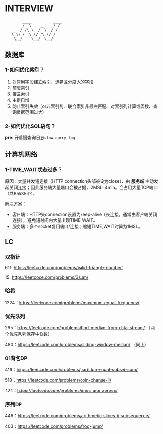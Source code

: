 # INTERVIEW

```
        ____          ____
        /  \    __    / /
  ___  / /\ \  /  \  / /
   \ \/ /  \ \/ /\ \/ /
    \__/    \__/  \__/
```

## 数据库
### 1-如何优化索引？
1. 对常用字段建立索引，选择区分度大的字段
2. 前缀索引
3. 覆盖索引
4. 主键自增
5. 防止索引失效（or非索引列、联合索引非最左匹配、对索引列计算或函数、查询数据范围过大）

### 2-如何优化SQL语句？
__pre__: 开启慢查询日志```slow_query_log```




## 计算机网络
### 1-TIME_WAIT状态过多？
原因：大量并发短连接（HTTP connection头部被设为close），由 __服务端__ 主动发起关闭连接；因此服务端大量端口会被占据，2MSL=4min。会占用大量TCP端口（共65535个）。

解决方案：
  * 客户端：HTTP头connection设置为keep-alive（长连接，通常由客户端关闭连接），避免短时间内大量出现TIME_WAIT。
  * 服务端：多个socket复用端口/连接；缩短TIME_WAIT时间为1MSL。


## LC
### 双指针
611: https://leetcode.com/problems/valid-triangle-number/

15: https://leetcode.com/problems/3sum/

### 哈希
1224：https://leetcode.com/problems/maximum-equal-frequency/


### 优先队列
295：https://leetcode.com/problems/find-median-from-data-stream/ （两个优先队列保存中位数）

480：https://leetcode.com/problems/sliding-window-median/ （同上）

### 01背包DP
416：https://leetcode.com/problems/partition-equal-subset-sum/

518：https://leetcode.com/problems/coin-change-ii/

474：https://leetcode.com/problems/ones-and-zeroes/

### 序列DP
446：https://leetcode.com/problems/arithmetic-slices-ii-subsequence/

403：https://leetcode.com/problems/frog-jump/
